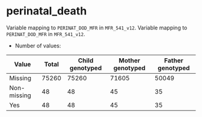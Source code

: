 # perinatal_death
Variable mapping to `PERINAT_DOD_MFR` in `MFR_541_v12`.
Variable mapping to `PERINAT_DOD_MFR` in `MFR_541_v12`.
- Number of values:

| Value | Total | Child genotyped | Mother genotyped | Father genotyped |
| ----- | ----- | --------------- | ---------------- | ---------------- |
| Missing | 75260 | 75260 | 71605 | 50049 |
| Non-missing | 48 | 48 | 45 | 35 |
| Yes | 48 | 48 | 45 |35 |



